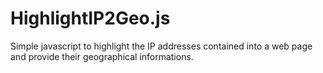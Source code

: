 # HighlightIP2Geo.js

Simple javascript to highlight the IP addresses contained into a web page and provide their geographical informations.
